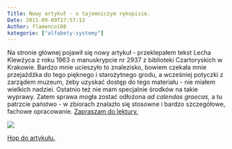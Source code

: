 ```yaml
---
Title: Nowy artykuł - o tajemniczym rękopisie.
Date: 2011-09-09T17:57:13
Author: flamenco108
kategorie: ["alfabety-systemy"]
---
```


Na stronie głównej pojawił się nowy artykuł - przeklepałem tekst Lecha
Klewżyca z roku 1963 o manuskrypcie nr 2937 z biblioteki Czartoryskich w
Krakowie. Bardzo mnie ucieszyło to znalezisko, bowiem czekała mnie
przejażdżka do tego pięknego i starożytnego grodu, a wcześniej potyczki
z zarządem muzeum, żeby uzyskać dostęp do tego materiału - nie miałem
wielkich nadziei. Ostatnio też nie mam specjalnie środków na takie
wyprawy. Zatem sprawa mogła zostać odłożona *ad calendas graecas,* a tu
patrzcie państwo - w zbiorach znalazło się stosowne i bardzo
szczegółowe, fachowe opracowanie. 
[Zapraszam do lektury.](../../historia_polska/rekopis2937/)



![](rekopis_01.png)

[Hop do artykułu.](../../historia_polska/rekopis2937/)
